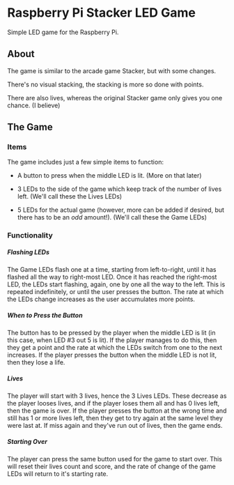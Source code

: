 # Raspberry Pi Stacker LED Game
Simple LED game for the Raspberry Pi.


## About
The game is similar to the arcade game Stacker, but with some changes. 

There's no visual stacking, the stacking is more so done with points. 

There are also lives, whereas the original Stacker game only gives you one chance. (I believe)


## The Game

### Items

The game includes just a few simple items to function:

- A button to press when the middle LED is lit. (More on that later)

- 3 LEDs to the side of the game which keep track of the number of lives left. (We'll call these the Lives LEDs)

- 5 LEDs for the actual game (however, more can be added if desired, but there has to be an *odd* amount!). (We'll call these the Game LEDs)

### Functionality

##### Flashing LEDs

The Game LEDs flash one at a time, starting from left-to-right, until it has flashed all the way to right-most LED. Once it has reached the right-most LED, the LEDs start flashing, again, one by one all the way to the left. This is repeated indefinitely, or until the user presses the button. The rate at which the LEDs change increases as the user accumulates more points.

##### When to Press the Button

The button has to be pressed by the player when the middle LED is lit (in this case, when LED #3 out 5 is lit). If the player manages to do this, then they get a point and the rate at which the LEDs switch from one to the next increases. If the player presses the button when the middle LED is not lit, then they lose a life.

##### Lives

The player will start with 3 lives, hence the 3 Lives LEDs. These decrease as the player looses lives, and if the player loses them all and has 0 lives left, then the game is over. If the player presses the button at the wrong time and still has 1 or more lives left, then they get to try again at the same level they were last at. If miss again and they've run out of lives, then the game ends. 

##### Starting Over

The player can press the same button used for the game to start over. This will reset their lives count and score, and the rate of change of the game LEDs will return to it's starting rate.






